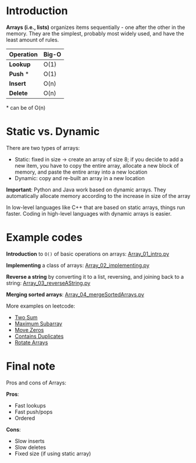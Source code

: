 # Introduction

**Arrays (i.e., lists)** organizes items sequentially - one after the other in the memory. They are the simplest, probably most widely used, and have the least amount of rules.

| Operation  | Big-O |
| ---------- | ----- |
| **Lookup** | O(1)  |
| **Push** * | O(1)  |
| **Insert** | O(n)  |
| **Delete** | O(n)  |
\* can be of O(n)
# Static vs. Dynamic

There are two types of arrays:
- Static: fixed in size -> create an array of size 8; if you decide to add a new item, you have to copy the entire array, allocate a new block of memory, and paste the entire array into a new location
- Dynamic: copy and re-built an array in a new location

**Important**: Python and Java work based on dynamic arrays. They automatically allocate memory according to the increase in size of the array

In low-level languages like C++ that are based on static arrays, things run faster. Coding in high-level languages with dynamic arrays is easier.

# Example codes

**Introduction** to `O()` of basic operations on arrays: [Array_01_intro.py](./Array_01_intro.py)

**Implementing** a class of arrays: [Array_02_implementing.py](Array_02_implementing.py)

**Reverse a string** by converting it to a list, reversing, and joining back to a string: [Array_03_reverseAString.py](Array_03_reverseAString.py)

**Merging sorted arrays**: [Array_04_mergeSortedArrays.py](Array_04_mergeSortedArrays.py)

More examples on leetcode:
- [Two Sum](https://leetcode.com/problems/two-sum/description/)
- [Maximum Subarray](https://leetcode.com/problems/maximum-subarray/description/)
- [Move Zeros](https://leetcode.com/problems/move-zeroes/description/)
- [Contains Duplicates](https://leetcode.com/problems/contains-duplicate/description/)
- [Rotate Arrays](https://leetcode.com/problems/rotate-array/description/)

# Final note

Pros and cons of Arrays:

**Pros**: 
- Fast lookups
- Fast push/pops
- Ordered

**Cons**:
- Slow inserts
- Slow deletes
- Fixed size (if using static array)

